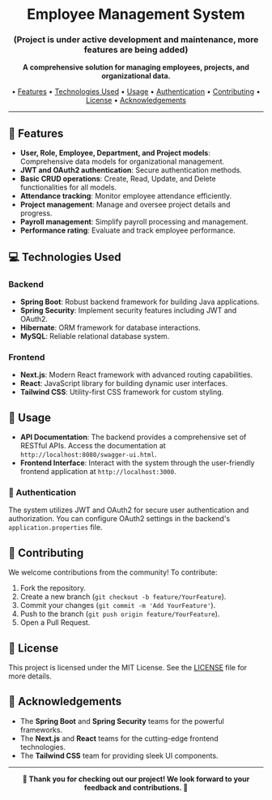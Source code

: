 <h1 align="center">
  <br>
  Employee Management System
</h1>
<h3 align="center">(Project is under active development and maintenance, more features are being added)</h3>

<p align="center">
  <strong>A comprehensive solution for managing employees, projects, and organizational data.</strong>
</p>

<p align="center">
  • <a href="#features">Features</a>
  • <a href="#technologies-used">Technologies Used</a>
  • <a href="#usage">Usage</a>
  • <a href="#authentication">Authentication</a>
  • <a href="#contributing">Contributing</a>
  • <a href="#license">License</a>
  • <a href="#acknowledgements">Acknowledgements</a>
</p>

---

## 🚀 Features

- **User, Role, Employee, Department, and Project models**: Comprehensive data models for organizational management.
- **JWT and OAuth2 authentication**: Secure authentication methods.
- **Basic CRUD operations**: Create, Read, Update, and Delete functionalities for all models.
- **Attendance tracking**: Monitor employee attendance efficiently.
- **Project management**: Manage and oversee project details and progress.
- **Payroll management**: Simplify payroll processing and management.
- **Performance rating**: Evaluate and track employee performance.

## 💻 Technologies Used

### Backend

- **Spring Boot**: Robust backend framework for building Java applications.
- **Spring Security**: Implement security features including JWT and OAuth2.
- **Hibernate**: ORM framework for database interactions.
- **MySQL**: Reliable relational database system.

### Frontend

- **Next.js**: Modern React framework with advanced routing capabilities.
- **React**: JavaScript library for building dynamic user interfaces.
- **Tailwind CSS**: Utility-first CSS framework for custom styling.

## 📖 Usage

- **API Documentation**: The backend provides a comprehensive set of RESTful APIs. Access the documentation at `http://localhost:8080/swagger-ui.html`.
- **Frontend Interface**: Interact with the system through the user-friendly frontend application at `http://localhost:3000`.

### 🔐 Authentication

The system utilizes JWT and OAuth2 for secure user authentication and authorization. You can configure OAuth2 settings in the backend's `application.properties` file.

## 🤝 Contributing

We welcome contributions from the community! To contribute:

1. Fork the repository.
2. Create a new branch (`git checkout -b feature/YourFeature`).
3. Commit your changes (`git commit -m 'Add YourFeature'`).
4. Push to the branch (`git push origin feature/YourFeature`).
5. Open a Pull Request.

## 📄 License

This project is licensed under the MIT License. See the [LICENSE](LICENSE) file for more details.

## 🙏 Acknowledgements

- The **Spring Boot** and **Spring Security** teams for the powerful frameworks.
- The **Next.js** and **React** teams for the cutting-edge frontend technologies.
- The **Tailwind CSS** team for providing sleek UI components.

---

<p align="center">
  <strong>🌟 Thank you for checking out our project! We look forward to your feedback and contributions. 🌟</strong>
</p>
